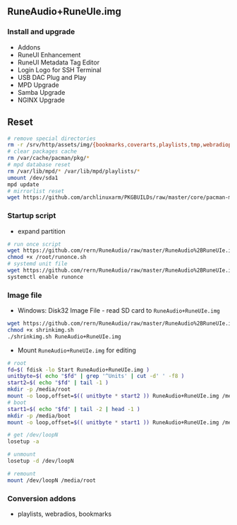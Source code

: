 ## RuneAudio+RuneUIe.img

### Install and upgrade
- Addons
- RuneUI Enhancement
- RuneUI Metadata Tag Editor
- Login Logo for SSH Terminal
- USB DAC Plug and Play
- MPD Upgrade
- Samba Upgrade
- NGINX Upgrade

## Reset
```sh
# remove special directories
rm -r /srv/http/assets/img/{bookmarks,coverarts,playlists,tmp,webradiopl,webradios}
# clear packages cache
rm /var/cache/pacman/pkg/*
# mpd database reset
rm /var/lib/mpd/* /var/lib/mpd/playlists/*
umount /dev/sda1
mpd update
# mirrorlist reset
wget https://github.com/archlinuxarm/PKGBUILDs/raw/master/core/pacman-mirrorlist/mirrorlist -P /etc/pacman.d
```

### Startup script
- expand partition
```sh
# run once script
wget https://github.com/rern/RuneAudio/raw/master/RuneAudio%2BRuneUIe.img/systemd/runonce.sh -P /root
chmod +x /root/runonce.sh
# systemd unit file
wget https://github.com/rern/RuneAudio/raw/master/RuneAudio%2BRuneUIe.img/runonce.service -P /etc/systemd/system
systemctl enable runonce
```

### Image file
- Windows: Disk32 Image File - read SD card to `RuneAudio+RuneUIe.img`
```sh
wget https://github.com/rern/RuneAudio/raw/master/RuneAudio%2BRuneUIe.img/shrinkimg.sh
chmod +x shrinkimg.sh
./shrinkimg.sh RuneAudio+RuneUIe.img
```
- Mount `RuneAudio+RuneUIe.img` for editing
```sh
# root
fd=$( fdisk -lo Start RuneAudio+RuneUIe.img )
unitbyte=$( echo "$fd" | grep '^Units' | cut -d' ' -f8 )
start2=$( echo "$fd" | tail -1 )
mkdir -p /media/root
mount -o loop,offset=$(( unitbyte * start2 )) RuneAudio+RuneUIe.img /media/root
# boot
start1=$( echo "$fd" | tail -2 | head -1 )
mkdir -p /media/boot
mount -o loop,offset=$(( unitbyte * start1 )) RuneAudio+RuneUIe.img /media/boot

# get /dev/loopN
losetup -a

# unmount
losetup -d /dev/loopN

# remount
mount /dev/loopN /media/root
```

### Conversion addons
- playlists, webradios, bookmarks
  
